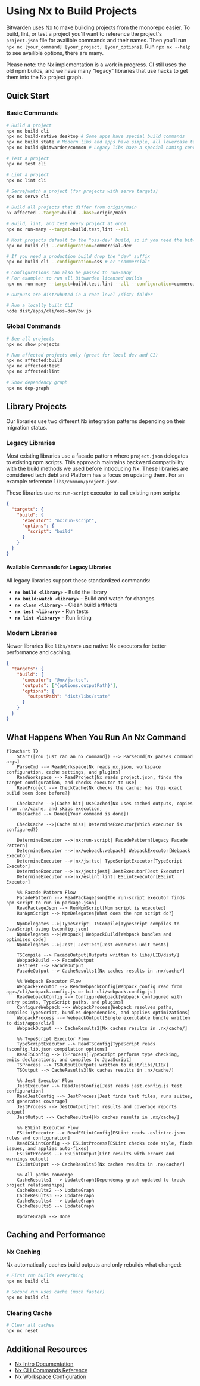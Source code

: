 # Using Nx to Build Projects

Bitwarden uses [Nx](https://nx.dev/) to make building projects from the monorepo easier. To build, lint, or test a project you'll want to reference the project's `project.json` file for availible commands and their names. Then you'll run `npx nx [your_command] [your_project] [your_options]`. Run `npx nx --help` to see availible options, there are many.

Please note: the Nx implementation is a work in progress. CI still uses the old npm builds, and we have many "legacy" libraries that use hacks to get them into the Nx project graph.

## Quick Start

### Basic Commands

```bash
# Build a project
npx nx build cli
npx nx build-native desktop # Some apps have special build commands
npx nx build state # Modern libs and apps have simple, all lowercase target names
npx nx build @bitwarden/common # Legacy libs have a special naming convention and include the @bitwarden prefix

# Test a project
npx nx test cli

# Lint a project
npx nx lint cli

# Serve/watch a project (for projects with serve targets)
npx nx serve cli

# Build all projects that differ from origin/main
nx affected --target=build --base=origin/main

# Build, lint, and test every project at once
npx nx run-many --target=build,test,lint --all

# Most projects default to the "oss-dev" build, so if you need the bitwarden license build add a --configuration
npx nx build cli --configuration=commercial-dev

# If you need a production build drop the "dev" suffix
npx nx build cli --configuration=oss # or "commercial"

# Configurations can also be passed to run-many
# For example: to run all Bitwarden licensed builds
npx nx run-many --target=build,test,lint --all --configuration=commercial

# Outputs are distrubuted in a root level /dist/ folder

# Run a locally built CLI
node dist/apps/cli/oss-dev/bw.js
```

### Global Commands

```bash
# See all projects
npx nx show projects

# Run affected projects only (great for local dev and CI)
npx nx affected:build
npx nx affected:test
npx nx affected:lint

# Show dependency graph
npx nx dep-graph
```

## Library Projects

Our libraries use two different Nx integration patterns depending on their migration status.

### Legacy Libraries

Most existing libraries use a facade pattern where `project.json` delegates to existing npm scripts. This approach maintains backward compatibility with the build methods we used before introducing Nx. These libraries are considered tech debt and Platform has a focus on updating them. For an example reference `libs/common/project.json`.

These libraries use `nx:run-script` executor to call existing npm scripts:

```json
{
  "targets": {
    "build": {
      "executor": "nx:run-script",
      "options": {
        "script": "build"
      }
    }
  }
}
```

#### Available Commands for Legacy Libraries

All legacy libraries support these standardized commands:

- **`nx build <library>`** - Build the library
- **`nx build:watch <library>`** - Build and watch for changes
- **`nx clean <library>`** - Clean build artifacts
- **`nx test <library>`** - Run tests
- **`nx lint <library>`** - Run linting

### Modern Libraries

Newer libraries like `libs/state` use native Nx executors for better performance and caching.

```json
{
  "targets": {
    "build": {
      "executor": "@nx/js:tsc",
      "outputs": ["{options.outputPath}"],
      "options": {
        "outputPath": "dist/libs/state"
      }
    }
  }
}
```

## What Happens When You Run An Nx Command

```mermaid
flowchart TD
    Start([You just ran an nx command]) --> ParseCmd[Nx parses command args]
    ParseCmd --> ReadWorkspace[Nx reads nx.json, workspace configuration, cache settings, and plugins]
    ReadWorkspace --> ReadProject[Nx reads project.json, finds the target configuration, and checks executor to use]
    ReadProject --> CheckCache{Nx checks the cache: has this exact build been done before?}

    CheckCache -->|Cache hit| UseCached[Nx uses cached outputs, copies from .nx/cache, and skips execution]
    UseCached --> Done([Your command is done])

    CheckCache -->|Cache miss| DetermineExecutor{Which executor is configured?}

    DetermineExecutor -->|nx:run-script| FacadePattern[Legacy Facade Pattern]
    DetermineExecutor -->|nx/webpack:webpack| WebpackExecutor[Webpack Executor]
    DetermineExecutor -->|nx/js:tsc| TypeScriptExecutor[TypeScript Executor]
    DetermineExecutor -->|nx/jest:jest| JestExecutor[Jest Executor]
    DetermineExecutor -->|nx/eslint:lint| ESLintExecutor[ESLint Executor]

    %% Facade Pattern Flow
    FacadePattern --> ReadPackageJson[The run-script executor finds npm script to run in package.json]
    ReadPackageJson --> RunNpmScript[Npm script is executed]
    RunNpmScript --> NpmDelegates{What does the npm script do?}

    NpmDelegates -->|TypeScript| TSCompile[TypeScript compiles to JavaScript using tsconfig.json]
    NpmDelegates -->|Webpack| WebpackBuild[Webpack bundles and optimizes code]
    NpmDelegates -->|Jest| JestTest[Jest executes unit tests]

    TSCompile --> FacadeOutput[Outputs written to libs/LIB/dist/]
    WebpackBuild --> FacadeOutput
    JestTest --> FacadeOutput
    FacadeOutput --> CacheResults1[Nx caches results in .nx/cache/]

    %% Webpack Executor Flow
    WebpackExecutor --> ReadWebpackConfig[Webpack config read from apps/cli/webpack.config.js or bit-cli/webpack.config.js]
    ReadWebpackConfig --> ConfigureWebpack[Webpack configured with entry points, TypeScript paths, and plugins]
    ConfigureWebpack --> WebpackProcess[Webpack resolves paths, compiles TypeScript, bundles dependencies, and applies optimizations]
    WebpackProcess --> WebpackOutput[Single executable bundle written to dist/apps/cli/]
    WebpackOutput --> CacheResults2[Nx caches results in .nx/cache/]

    %% TypeScript Executor Flow
    TypeScriptExecutor --> ReadTSConfig[TypeScript reads tsconfig.lib.json compilation options]
    ReadTSConfig --> TSProcess[TypeScript performs type checking, emits declarations, and compiles to JavaScript]
    TSProcess --> TSOutput[Outputs written to dist/libs/LIB/]
    TSOutput --> CacheResults3[Nx caches results in .nx/cache/]

    %% Jest Executor Flow
    JestExecutor --> ReadJestConfig[Jest reads jest.config.js test configuration]
    ReadJestConfig --> JestProcess[Jest finds test files, runs suites, and generates coverage]
    JestProcess --> JestOutput[Test results and coverage reports output]
    JestOutput --> CacheResults4[Nx caches results in .nx/cache/]

    %% ESLint Executor Flow
    ESLintExecutor --> ReadESLintConfig[ESLint reads .eslintrc.json rules and configuration]
    ReadESLintConfig --> ESLintProcess[ESLint checks code style, finds issues, and applies auto-fixes]
    ESLintProcess --> ESLintOutput[Lint results with errors and warnings output]
    ESLintOutput --> CacheResults5[Nx caches results in .nx/cache/]

    %% All paths converge
    CacheResults1 --> UpdateGraph[Dependency graph updated to track project relationships]
    CacheResults2 --> UpdateGraph
    CacheResults3 --> UpdateGraph
    CacheResults4 --> UpdateGraph
    CacheResults5 --> UpdateGraph

    UpdateGraph --> Done
```

## Caching and Performance

### Nx Caching

Nx automatically caches build outputs and only rebuilds what changed:

```bash
# First run builds everything
npx nx build cli

# Second run uses cache (much faster)
npx nx build cli
```

### Clearing Cache

```bash
# Clear all caches
npx nx reset
```

## Additional Resources

- [Nx Intro Documentation](https://nx.dev/getting-started/intro)
- [Nx CLI Commands Reference](https://nx.dev/docs/reference/nx-commands)
- [Nx Workspace Configuration](https://nx.dev/reference/project-configuration)
